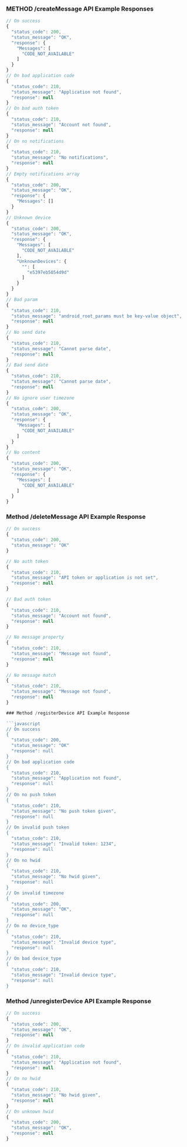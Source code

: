
### METHOD /createMessage API Example Responses

```javascript
// On success
{
  "status_code": 200,
  "status_message": "OK",
  "response": {
    "Messages": [
      "CODE_NOT_AVAILABLE"
    ]
  }
}
// On bad application code
{
  "status_code": 210,
  "status_message": "Application not found",
  "response": null
}
// On bad auth token
{
  "status_code": 210,
  "status_message": "Account not found",
  "response": null
}
// On no notifications
{
  "status_code": 210,
  "status_message": "No notifications",
  "response": null
}
// Empty notifications array
{
  "status_code": 200,
  "status_message": "OK",
  "response": {
    "Messages": []
  }
}
// Unknown device
{
  "status_code": 200,
  "status_message": "OK",
  "response": {
    "Messages": [
      "CODE_NOT_AVAILABLE"
    ],
    "UnknownDevices": {
      "": [
        "e5397eb5054d9d"
      ]
    }
  }
}
// Bad param
{
  "status_code": 210,
  "status_message": "android_root_params must be key-value object",
  "response": null
}
// No send date
{
  "status_code": 210,
  "status_message": "Cannot parse date",
  "response": null
}
// Bad send date
{
  "status_code": 210,
  "status_message": "Cannot parse date",
  "response": null
}
// No ignore user timezone
{
  "status_code": 200,
  "status_message": "OK",
  "response": {
    "Messages": [
      "CODE_NOT_AVAILABLE"
    ]
  }
}
// No content
{
  "status_code": 200,
  "status_message": "OK",
  "response": {
    "Messages": [
      "CODE_NOT_AVAILABLE"
    ]
  }
}
```

### Method /deleteMessage API Example Response

```javascript
// On success
{
  "status_code": 200,
  "status_message": "OK"
}

// No auth token
{
  "status_code": 210,
  "status_message": "API token or application is not set",
  "response": null
}

// Bad auth token
{
  "status_code": 210,
  "status_message": "Account not found",
  "response": null
}

// No message property
{
  "status_code": 210,
  "status_message": "Message not found",
  "response": null
}

// No message match
{
  "status_code": 210,
  "status_message": "Message not found",
  "response": null
}

### Method /registerDevice API Example Response

```javascript
// On success
{
  "status_code": 200,
  "status_message": "OK"
  "response": null
}
// On bad application code
{
  "status_code": 210,
  "status_message": "Application not found",
  "response": null
}
// On no push token
{
  "status_code": 210,
  "status_message": "No push token given",
  "response": null
}
// On invalid push token
{
  "status_code": 210,
  "status_message": "Invalid token: 1234",
  "response": null
}
// On no hwid
{
  "status_code": 210,
  "status_message": "No hwid given",
  "response": null
}
// On invalid timezone
{
  "status_code": 200,
  "status_message": "OK",
  "response": null
}
// On no device_type
{
  "status_code": 210,
  "status_message": "Invalid device type",
  "response": null
}
// On bad device_type
{
  "status_code": 210,
  "status_message": "Invalid device type",
  "response": null
}
```

### Method /unregisterDevice API Example Response

```javascript
// On success
{
  "status_code": 200,
  "status_message": "OK",
  "response": null
}
// On invalid application code
{
  "status_code": 210,
  "status_message": "Application not found",
  "response": null
}
// On no hwid
{
  "status_code": 210,
  "status_message": "No hwid given",
  "response": null
}
// On unknown hwid
{
  "status_code": 200,
  "status_message": "OK",
  "response": null
}
```